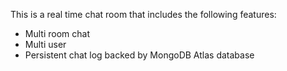 This is a real time chat room that includes the following features:
- Multi room chat
- Multi user
- Persistent chat log backed by MongoDB Atlas database
